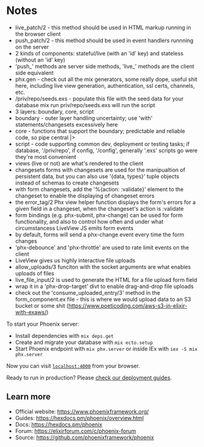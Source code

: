# Notes
  * live_patch/2 - this method should be used in HTML markup running in the browser client
  * push_patch/2 - this method should be used in event handlers runnning on the server
  * 2 kinds of components: stateful/live (with an 'id' key) and stateless (without an 'id' key)
  * 'push_' methods are server side methods, 'live_' methods are the client side equivalent
  * phx.gen - check out all the mix generators, some really dope, useful shit here, including
  live view generation, authentication, ssl certs, channels, etc.
  * /priv/repo/seeds.exs - populate this file with the seed data for your database
  mix run priv/repo/seeds.exs will run the script
  * 3 layers: boundary, core, script
  * boundary - outer layer handling uncertainty; use 'with' statements/changesets excessively here
  * core - functions that support the boundary; predictable and reliable code, so pipe central |>
  * script - code supporting common dev, deployment or testing tasks; if database, '/priv/repo',
  if config, '/config', generally '.exs' scripts go were they're most convenient
  * views (live or not) are what's rendered to the client
  * changesets forms with changesets are used for the manipualtion of persistent data,
  but you can also use '{data, types}' tuple objects instead of schemas to create changesets
  * with form changesets, add the '%{action: :validate}' element to the changeset to enable the displaying of changeset errors
  * the error_tag/2 Phx view helper function displays the form's errors for a given field in a changeset, when the changeset's action is :validate
  * form bindings (e.g. phx-submit, phx-change) can be used for form functionality, and also to control how often and under what circumstancess LiveView JS emits form events
  * by default, forms will send a phx-change event every time the form changes
  * 'phx-debounce' and 'phx-throttle' are used to rate limit events on the client
  * LiveView gives us highly interactive file uploads
  * allow_uploads/3 funciton with the socket arguments are what enables uploads of files
  * live_file_input/2 is used to generate the HTML for a file upload form field
  * wrap it in a 'phx-drop-target' divt to enable drag-and-drop file uploads
  * check out the 'consume_uploaded_entry/3' method in the form_component.ex file - this is where we would upload data to an S3 bucket or some shit (https://www.poeticoding.com/aws-s3-in-elixir-with-exaws/)


To start your Phoenix server:

  * Install dependencies with `mix deps.get`
  * Create and migrate your database with `mix ecto.setup`
  * Start Phoenix endpoint with `mix phx.server` or inside IEx with `iex -S mix phx.server`

Now you can visit [`localhost:4000`](http://localhost:4000) from your browser.

Ready to run in production? Please [check our deployment guides](https://hexdocs.pm/phoenix/deployment.html).

## Learn more

  * Official website: https://www.phoenixframework.org/
  * Guides: https://hexdocs.pm/phoenix/overview.html
  * Docs: https://hexdocs.pm/phoenix
  * Forum: https://elixirforum.com/c/phoenix-forum
  * Source: https://github.com/phoenixframework/phoenix
